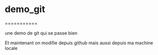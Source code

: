 # demo_git
===========

une demo de git qui se passe bien

Et maintenant on modifie depuis github
mais aussi depuis ma machine locale